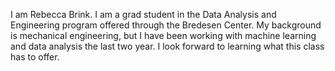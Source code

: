 I am Rebecca Brink. I am a grad student in the Data Analysis and Engineering program offered through the Bredesen Center. My background is mechanical engineering, but I have been working with machine learning and data analysis the last two year. I look forward to learning what this class has to offer. 
